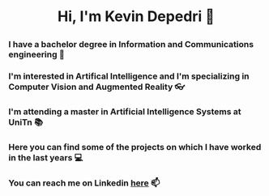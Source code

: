 # <p align="center"> Hi, I'm Kevin Depedri 👋
### I have a bachelor degree in Information and Communications engineering 📡
### I'm interested in Artifical Intelligence and I'm specializing in Computer Vision and Augmented Reality 👓
### I'm attending a master in Artificial Intelligence Systems at UniTn 📚
### Here you can find some of the projects on which I have worked in the last years 💻
### You can reach me on Linkedin [here](https://www.linkedin.com/in/kevin-depedri-b35463259) 📫

<!--
**KevinDepedri/KevinDepedri** is a ✨ _special_ ✨ repository because its `README.md` (this file) appears on your GitHub profile.

Here are some ideas to get you started:

- 🔭 I’m currently working on ...
- 🌱 I’m currently learning ...
- 👯 I’m looking to collaborate on ...
- 🤔 I’m looking for help with ...
- 💬 Ask me about ...
- 📫 How to reach me: ...
- 😄 Pronouns: ...
- ⚡ Fun fact: ...
-->

